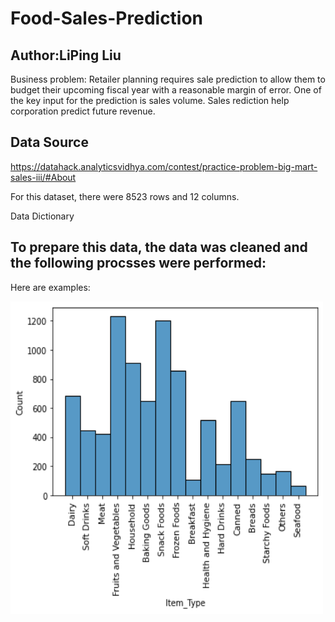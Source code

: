 # Food-Sales-Prediction

## Author:LiPing Liu


Business problem: Retailer planning requires sale prediction to allow them to budget their upcoming fiscal year with a reasonable margin of error. One of the key input for the prediction is sales volume. Sales rediction help corporation predict future revenue.

## Data Source

https://datahack.analyticsvidhya.com/contest/practice-problem-big-mart-sales-iii/#About


For this dataset, there were 8523 rows and 12 columns.

Data Dictionary



## To prepare this data, the data was cleaned and the following procsses were performed: 
  Here are examples:
  
  <img src="https://github.com/ivyyyyyliu/Food-Sales-Prediction/blob/main/Exploratory%20.png" height="500" width="500" >
  
